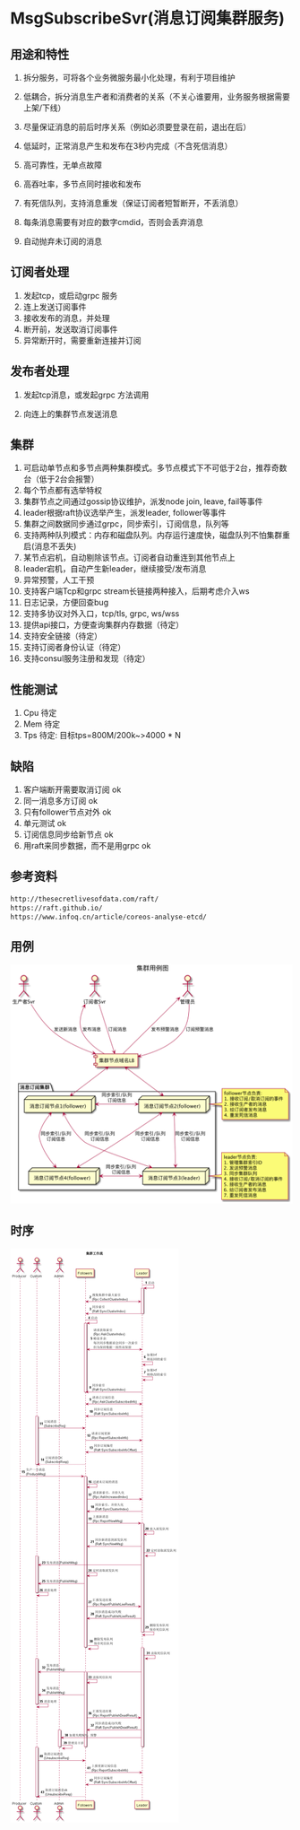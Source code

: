 # MsgSubscribeSvr(消息订阅集群服务)

## 用途和特性

1. 拆分服务，可将各个业务微服务最小化处理，有利于项目维护

2. 低耦合，拆分消息生产者和消费者的关系（不关心谁要用，业务服务根据需要上架/下线）

3. 尽量保证消息的前后时序关系（例如必须要登录在前，退出在后）

4. 低延时，正常消息产生和发布在3秒内完成（不含死信消息）

5. 高可靠性，无单点故障

6. 高吞吐率，多节点同时接收和发布

7. 有死信队列，支持消息重发（保证订阅者短暂断开，不丢消息）

8. 每条消息需要有对应的数字cmdid，否则会丢弃消息

9. 自动抛弃未订阅的消息

   

## 订阅者处理

1. 发起tcp，或启动grpc 服务
2. 连上发送订阅事件
3. 接收发布的消息，并处理
4. 断开前，发送取消订阅事件
5. 异常断开时，需要重新连接并订阅

## 发布者处理

1. 发起tcp消息，或发起grpc 方法调用

2. 向连上的集群节点发送消息

   

## 集群

1. 可启动单节点和多节点两种集群模式。多节点模式下不可低于2台，推荐奇数台（低于2台会报警）
2. 每个节点都有选举特权
3. 集群节点之间通过gossip协议维护，派发node join, leave, fail等事件
4. leader根据raft协议选举产生，派发leader, follower等事件
5. 集群之间数据同步通过grpc，同步索引，订阅信息，队列等
6. 支持两种队列模式：内存和磁盘队列。内存运行速度快，磁盘队列不怕集群重启(消息不丢失)
7. 某节点宕机，自动剔除该节点。订阅者自动重连到其他节点上
8. leader宕机，自动产生新leader，继续接受/发布消息
9. 异常预警，人工干预
10. 支持客户端Tcp和grpc stream长链接两种接入，后期考虑介入ws
11. 日志记录，方便回查bug
12. 支持多协议对外入口，tcp/tls, grpc, ws/wss
13. 提供api接口，方便查询集群内存数据（待定）
14. 支持安全链接（待定）
15. 支持订阅者身份认证（待定）
16. 支持consul服务注册和发现（待定）



## 性能测试

1. Cpu 待定
2. Mem 待定
3. Tps 待定: 目标tps=800M/200k~>4000 * N



## 缺陷

1. 客户端断开需要取消订阅 ok
2. 同一消息多方订阅 ok
3. 只有follower节点对外 ok
4. 单元测试 ok
5. 订阅信息同步给新节点 ok
6. 用raft来同步数据，而不是用grpc ok

## 参考资料
```http request
http://thesecretlivesofdata.com/raft/
https://raft.github.io/
https://www.infoq.cn/article/coreos-analyse-etcd/
```

## 用例
![cluster_case](./uml/cluster_case.png)

## 时序
![](./uml/cluster_seq.png)